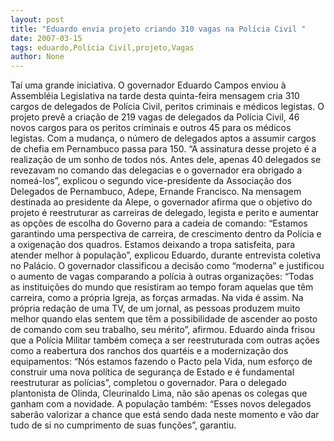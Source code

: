 ```yaml
---
layout: post
title: "Eduardo envia projeto criando 310 vagas na Polícia Civil "
date: 2007-03-15
tags: eduardo,Polícia Civil,projeto,Vagas
author: None
---
```

Taí uma grande iniciativa.
O governador Eduardo Campos&nbsp;enviou à Assembléia Legislativa na tarde desta quinta-feira&nbsp;mensagem&nbsp;cria 310 cargos de delegados de Polícia Civil, peritos criminais e médicos legistas. 
O projeto prevê a criação de 219 vagas de delegados da Polícia Civil, 46 novos cargos para os peritos criminais e outros 45 para os médicos legistas. 
Com a mudança, o número de delegados aptos a assumir cargos de chefia em Pernambuco passa para 150. 
“A assinatura desse projeto é a realização de um sonho de todos nós. Antes dele, apenas 40 delegados se revezavam no comando das delegacias e o governador era obrigado a nomeá-los”, explicou o segundo vice-presidente da Associação dos Delegados de Pernambuco, Adepe, Ernande Francisco. 
Na mensagem destinada ao presidente da Alepe, o governador afirma que o objetivo do projeto é reestruturar as carreiras de delegado, legista e perito e aumentar as opções de escolha do Governo para a cadeia de comando:
“Estamos garantindo uma perspectiva de carreira, de crescimento dentro da Polícia e a oxigenação dos quadros. Estamos deixando a tropa satisfeita, para atender melhor à população”, explicou Eduardo, durante entrevista coletiva no Palácio. 
O governador classificou a decisão como “moderna” e justificou o aumento de vagas comparando a polícia à outras organizações:
“Todas as instituições do mundo que resistiram ao tempo foram aquelas que têm carreira, como a própria Igreja, as forças armadas. Na vida é assim. Na própria redação de uma TV, de um jornal, as pessoas produzem muito melhor quando elas sentem que têm a possibilidade de ascender ao posto de comando com seu trabalho, seu mérito”, afirmou. 
Eduardo ainda frisou que a Polícia Militar também começa a ser reestruturada com outras ações como a reabertura dos ranchos dos quartéis e a modernização dos equipamentos:
“Nós estamos fazendo o Pacto pela Vida, num esforço de construir uma nova política de segurança de Estado e é fundamental reestruturar as polícias”, completou o governador.
Para o delegado plantonista de Olinda, Cleurinaldo Lima, não são apenas os colegas que ganham com a novidade. A população também:
“Esses novos delegados saberão valorizar a chance que está sendo dada neste momento e vão dar tudo de si no cumprimento de suas funções”, garantiu.  